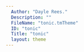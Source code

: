 ```yaml
---
  Author: "Dayle Rees."
  Description: ""
  FileName: "tonic.tmTheme"
  ID: "tonic"
  Title: "tonic"
  layout: theme
---
```

  